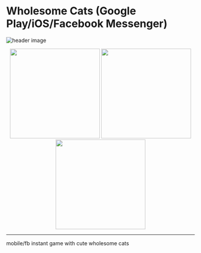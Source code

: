 # Wholesome Cats (Google Play/iOS/Facebook Messenger)
![header image](https://img.itch.zone/aW1nLzE1MjE0MzgucG5n/original/FGpGqx.png)
<center>
<a href="https://play.google.com/store/apps/details?id=com.AngelaHe.WholesomeCats" target="_blank"><img src="https://play.google.com/intl/en_us/badges/images/generic/en_badge_web_generic.png" 
width="240" /></a>
<a href="https://play.google.com/store/apps/details?id=com.AngelaHe.WholesomeCats" target="_blank"><img src="https://play.google.com/intl/en_us/badges/images/generic/en_badge_web_generic.png" 
width="240" /></a>
  <a href="https://play.google.com/store/apps/details?id=com.AngelaHe.WholesomeCats" target="_blank"><img src="https://play.google.com/intl/en_us/badges/images/generic/en_badge_web_generic.png" 
width="240" /></a>
</center>

***

mobile/fb instant game with cute wholesome cats
